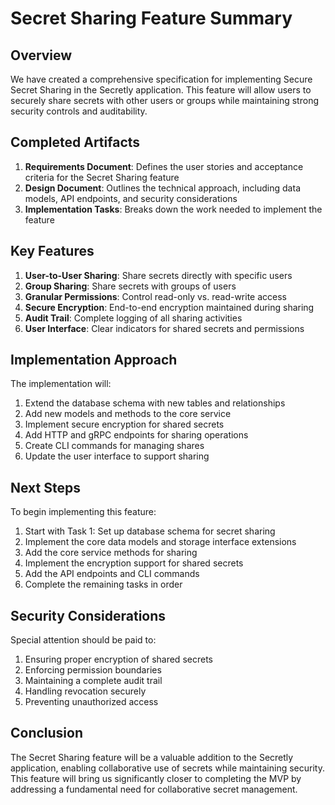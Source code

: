 # Secret Sharing Feature Summary

## Overview

We have created a comprehensive specification for implementing Secure Secret Sharing in the Secretly application. This feature will allow users to securely share secrets with other users or groups while maintaining strong security controls and auditability.

## Completed Artifacts

1. **Requirements Document**: Defines the user stories and acceptance criteria for the Secret Sharing feature
2. **Design Document**: Outlines the technical approach, including data models, API endpoints, and security considerations
3. **Implementation Tasks**: Breaks down the work needed to implement the feature

## Key Features

1. **User-to-User Sharing**: Share secrets directly with specific users
2. **Group Sharing**: Share secrets with groups of users
3. **Granular Permissions**: Control read-only vs. read-write access
4. **Secure Encryption**: End-to-end encryption maintained during sharing
5. **Audit Trail**: Complete logging of all sharing activities
6. **User Interface**: Clear indicators for shared secrets and permissions

## Implementation Approach

The implementation will:

1. Extend the database schema with new tables and relationships
2. Add new models and methods to the core service
3. Implement secure encryption for shared secrets
4. Add HTTP and gRPC endpoints for sharing operations
5. Create CLI commands for managing shares
6. Update the user interface to support sharing

## Next Steps

To begin implementing this feature:

1. Start with Task 1: Set up database schema for secret sharing
2. Implement the core data models and storage interface extensions
3. Add the core service methods for sharing
4. Implement the encryption support for shared secrets
5. Add the API endpoints and CLI commands
6. Complete the remaining tasks in order

## Security Considerations

Special attention should be paid to:

1. Ensuring proper encryption of shared secrets
2. Enforcing permission boundaries
3. Maintaining a complete audit trail
4. Handling revocation securely
5. Preventing unauthorized access

## Conclusion

The Secret Sharing feature will be a valuable addition to the Secretly application, enabling collaborative use of secrets while maintaining security. This feature will bring us significantly closer to completing the MVP by addressing a fundamental need for collaborative secret management.